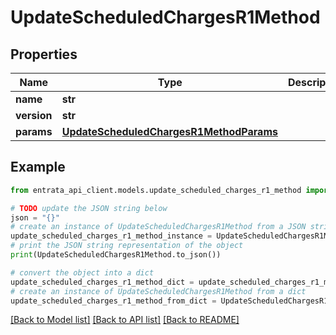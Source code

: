 # UpdateScheduledChargesR1Method


## Properties

Name | Type | Description | Notes
------------ | ------------- | ------------- | -------------
**name** | **str** |  | 
**version** | **str** |  | [optional] 
**params** | [**UpdateScheduledChargesR1MethodParams**](UpdateScheduledChargesR1MethodParams.md) |  | [optional] 

## Example

```python
from entrata_api_client.models.update_scheduled_charges_r1_method import UpdateScheduledChargesR1Method

# TODO update the JSON string below
json = "{}"
# create an instance of UpdateScheduledChargesR1Method from a JSON string
update_scheduled_charges_r1_method_instance = UpdateScheduledChargesR1Method.from_json(json)
# print the JSON string representation of the object
print(UpdateScheduledChargesR1Method.to_json())

# convert the object into a dict
update_scheduled_charges_r1_method_dict = update_scheduled_charges_r1_method_instance.to_dict()
# create an instance of UpdateScheduledChargesR1Method from a dict
update_scheduled_charges_r1_method_from_dict = UpdateScheduledChargesR1Method.from_dict(update_scheduled_charges_r1_method_dict)
```
[[Back to Model list]](../README.md#documentation-for-models) [[Back to API list]](../README.md#documentation-for-api-endpoints) [[Back to README]](../README.md)


